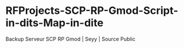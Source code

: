 # RFProjects-SCP-RP-Gmod-Script-in-dits-Map-in-dite
Backup Serveur SCP RP Gmod | Seyy | Source Public
